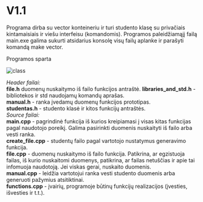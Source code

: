 # V1.1
Programa dirba su vector konteineriu ir turi studento klasę su privačiais kintamaisiais ir viešu interfeisu (komandomis).
Programos paleidžiamąjį failą main.exe galima sukurti atsidarius konsolę visų failų aplanke ir parašyti komandą make vector.


Programos sparta

![class](https://user-images.githubusercontent.com/99315244/166628854-2b31c3f3-274b-446f-91ea-c8fe4d20026c.png)


*Header failai:*  
  **file.h**  duomenų nuskaitymo iš failo funkcijos antraštė. 
  **libraries_and_std.h** - bibliotekos ir std naudojamų komandų aprašas.  
  **manual.h** - ranka įvedamų duomenų funkcijos prototipas.  
  **studentas.h** - studento klasė ir kitos funkcijų antraštės.  
*Source failai:*  
**main.cpp** - pagrindinė funkcija iš kurios kreipiamasi į visas kitas funkcijas pagal naudotojo poreikį. Galima pasirinkti duomenis nuskaityti iš failo arba vesti ranka.  
**create_file.cpp** - studentų failo pagal vartotojo nustatymus generavimo funkcija.  
**file.cpp** - duomenų nuskaitymo iš failo funkcija. Patikrina, ar egzistuoja failas, iš kurio nuskaitomi duomenys, patikrina, ar failas netuščias ir apie tai infomuoja naudotoją. Jei viskas gerai, nuskaito duomenis.  
**manual.cpp** - leidžia vartotojui ranka vesti studento duomenis arba generuoti pažymius atsitiktinai.  
**functions.cpp** - įvairių, programoje būtinų funkcijų realizacijos (įvesties, išvesties ir t.t.).  




